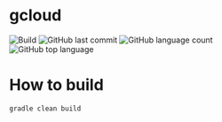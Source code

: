 # gcloud
![Build](https://github.com/trevorism/gcloud-17/actions/workflows/deploy.yml/badge.svg)
![GitHub last commit](https://img.shields.io/github/last-commit/trevorism/gcloud-17)
![GitHub language count](https://img.shields.io/github/languages/count/trevorism/gcloud-17)
![GitHub top language](https://img.shields.io/github/languages/top/trevorism/gcloud-17)

# How to build
`gradle clean build`